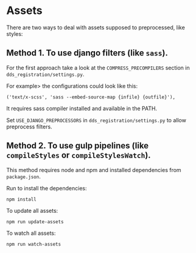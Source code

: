 # Assets


There are two ways to deal with assets supposed to preprocessed, like styles:


## Method 1. To use django filters (like `sass`).

For the first approach take a look at the `COMPRESS_PRECOMPILERS` section in `dds_registration/settings.py`.

For example> the configurations could look like this:

```
('text/x-scss', 'sass --embed-source-map {infile} {outfile}'),
```

It requires sass compiler installed and available in the PATH.

Set `USE_DJANGO_PREPROCESSORS` in `dds_registration/settings.py` to allow preprocess filters.


## Method 2. To use gulp pipelines (like `compileStyles` or `compileStylesWatch`).

This method requires node and npm and installed dependencies from `package.json`.

Run to install the dependencies:

```
npm install
```

To update all assets:

```
npm run update-assets
```

To watch all assets:

```
npm run watch-assets
```
